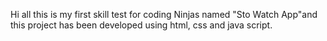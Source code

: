 Hi all this is my first skill test for coding Ninjas named "Sto Watch App"and this project has been developed using html, css and java script. 
